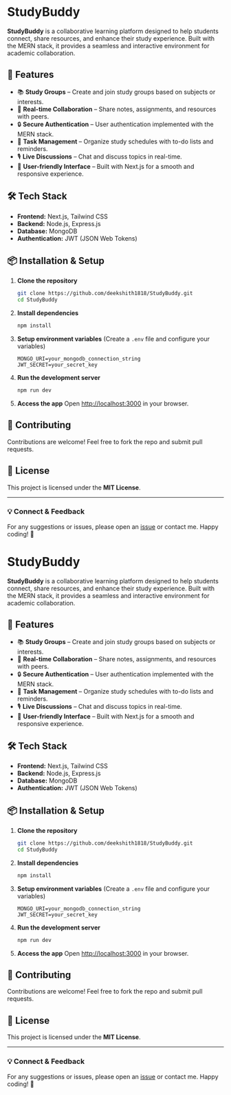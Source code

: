 # StudyBuddy

**StudyBuddy** is a collaborative learning platform designed to help students connect, share resources, and enhance their study experience. Built with the MERN stack, it provides a seamless and interactive environment for academic collaboration.

## 🚀 Features
- 📚 **Study Groups** – Create and join study groups based on subjects or interests.
- 📝 **Real-time Collaboration** – Share notes, assignments, and resources with peers.
- 🔒 **Secure Authentication** – User authentication implemented with the MERN stack.
- 📅 **Task Management** – Organize study schedules with to-do lists and reminders.
- 🎙 **Live Discussions** – Chat and discuss topics in real-time.
- 🎨 **User-friendly Interface** – Built with Next.js for a smooth and responsive experience.

## 🛠️ Tech Stack
- **Frontend:** Next.js, Tailwind CSS
- **Backend:** Node.js, Express.js
- **Database:** MongoDB
- **Authentication:** JWT (JSON Web Tokens)

## 📦 Installation & Setup
1. **Clone the repository**
   ```bash
   git clone https://github.com/deekshith1818/StudyBuddy.git
   cd StudyBuddy
   ```
2. **Install dependencies**
   ```bash
   npm install
   ```
3. **Setup environment variables** (Create a `.env` file and configure your variables)
   ```env
   MONGO_URI=your_mongodb_connection_string
   JWT_SECRET=your_secret_key
   ```
4. **Run the development server**
   ```bash
   npm run dev
   ```
5. **Access the app**
   Open [http://localhost:3000](http://localhost:3000) in your browser.

## 🤝 Contributing
Contributions are welcome! Feel free to fork the repo and submit pull requests.

## 📜 License
This project is licensed under the **MIT License**.

---
### 💡 Connect & Feedback
For any suggestions or issues, please open an [issue](https://github.com/deekshith1818/StudyBuddy/issues) or contact me. Happy coding! 🚀

# StudyBuddy

**StudyBuddy** is a collaborative learning platform designed to help students connect, share resources, and enhance their study experience. Built with the MERN stack, it provides a seamless and interactive environment for academic collaboration.

## 🚀 Features
- 📚 **Study Groups** – Create and join study groups based on subjects or interests.
- 📝 **Real-time Collaboration** – Share notes, assignments, and resources with peers.
- 🔒 **Secure Authentication** – User authentication implemented with the MERN stack.
- 📅 **Task Management** – Organize study schedules with to-do lists and reminders.
- 🎙 **Live Discussions** – Chat and discuss topics in real-time.
- 🎨 **User-friendly Interface** – Built with Next.js for a smooth and responsive experience.

## 🛠️ Tech Stack
- **Frontend:** Next.js, Tailwind CSS
- **Backend:** Node.js, Express.js
- **Database:** MongoDB
- **Authentication:** JWT (JSON Web Tokens)

## 📦 Installation & Setup
1. **Clone the repository**
   ```bash
   git clone https://github.com/deekshith1818/StudyBuddy.git
   cd StudyBuddy
   ```
2. **Install dependencies**
   ```bash
   npm install
   ```
3. **Setup environment variables** (Create a `.env` file and configure your variables)
   ```env
   MONGO_URI=your_mongodb_connection_string
   JWT_SECRET=your_secret_key
   ```
4. **Run the development server**
   ```bash
   npm run dev
   ```
5. **Access the app**
   Open [http://localhost:3000](http://localhost:3000) in your browser.

## 🤝 Contributing
Contributions are welcome! Feel free to fork the repo and submit pull requests.

## 📜 License
This project is licensed under the **MIT License**.

---
### 💡 Connect & Feedback
For any suggestions or issues, please open an [issue](https://github.com/deekshith1818/StudyBuddy/issues) or contact me. Happy coding! 🚀

